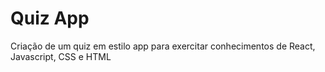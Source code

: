 # Quiz App

Criação de um quiz em estilo app para exercitar conhecimentos de React, Javascript, CSS e HTML

